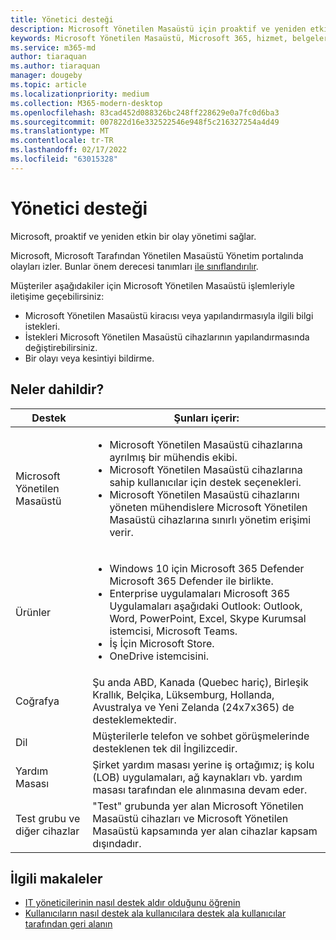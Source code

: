 ```yaml
---
title: Yönetici desteği
description: Microsoft Yönetilen Masaüstü için proaktif ve yeniden etkin olay yönetimini açıklar.
keywords: Microsoft Yönetilen Masaüstü, Microsoft 365, hizmet, belgeler
ms.service: m365-md
author: tiaraquan
ms.author: tiaraquan
manager: dougeby
ms.topic: article
ms.localizationpriority: medium
ms.collection: M365-modern-desktop
ms.openlocfilehash: 83cad452d088326bc248ff228629e0a7fc0d6ba3
ms.sourcegitcommit: 007822d16e332522546e948f5c216327254a4d49
ms.translationtype: MT
ms.contentlocale: tr-TR
ms.lasthandoff: 02/17/2022
ms.locfileid: "63015328"
---
```

# <a name="admin-support"></a>Yönetici desteği

Microsoft, proaktif ve yeniden etkin bir olay yönetimi sağlar.

Microsoft, Microsoft Tarafından Yönetilen Masaüstü Yönetim portalında olayları izler. Bunlar önem derecesi tanımları [ile sınıflandırılır](../working-with-managed-desktop/admin-support.md#support-request-severity-definitions).

Müşteriler aşağıdakiler için Microsoft Yönetilen Masaüstü işlemleriyle iletişime geçebilirsiniz:

- Microsoft Yönetilen Masaüstü kiracısı veya yapılandırmasıyla ilgili bilgi istekleri.
- İstekleri Microsoft Yönetilen Masaüstü cihazlarının yapılandırmasında değiştirebilirsiniz.
- Bir olayı veya kesintiyi bildirme.

## <a name="whats-included"></a>Neler dahildir?

| Destek | Şunları içerir: |
| ------ | ------ |
| Microsoft Yönetilen Masaüstü | <ul><li>Microsoft Yönetilen Masaüstü cihazlarına ayrılmış bir mühendis ekibi.</li><li>Microsoft Yönetilen Masaüstü cihazlarına sahip kullanıcılar için destek seçenekleri.</li><li>Microsoft Yönetilen Masaüstü cihazlarını yöneten mühendislere Microsoft Yönetilen Masaüstü cihazlarına sınırlı yönetim erişimi verir.</li></ul> |
| Ürünler | <ul><li>Windows 10 için Microsoft 365 Defender Microsoft 365 Defender ile birlikte.</li><li>Enterprise uygulamaları Microsoft 365 Uygulamaları aşağıdaki Outlook: Outlook, Word, PowerPoint, Excel, Skype Kurumsal istemcisi, Microsoft Teams.</li><li>İş İçin Microsoft Store.</li><li>OneDrive istemcisini.</li></ul> |
| Coğrafya | Şu anda ABD, Kanada (Quebec hariç), Birleşik Krallık, Belçika, Lüksemburg, Hollanda, Avustralya ve Yeni Zelanda (24x7x365) de desteklemektedir. |
| Dil |Müşterilerle telefon ve sohbet görüşmelerinde desteklenen tek dil İngilizcedir. |
| Yardım Masası | Şirket yardım masası yerine iş ortağımız; iş kolu (LOB) uygulamaları, ağ kaynakları vb. yardım masası tarafından ele alınmasına devam eder. |
| Test grubu ve diğer cihazlar | "Test" grubunda yer alan Microsoft Yönetilen Masaüstü cihazları ve Microsoft Yönetilen Masaüstü kapsamında yer alan cihazlar kapsam dışındadır. |

## <a name="related-articles"></a>İlgili makaleler

- [IT yöneticilerinin nasıl destek aldır olduğunu öğrenin](../working-with-managed-desktop/admin-support.md)
- [Kullanıcıların nasıl destek ala kullanıcılara destek ala kullanıcılar tarafından geri alanın](../working-with-managed-desktop/end-user-support.md)
